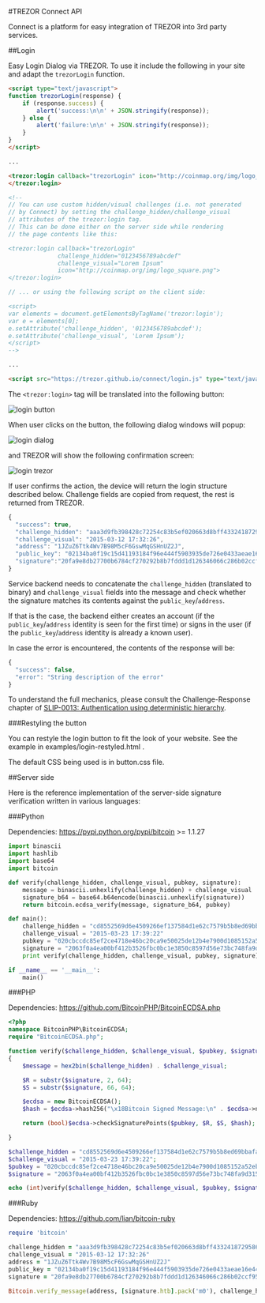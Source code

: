 #TREZOR Connect API

Connect is a platform for easy integration of TREZOR into 3rd party services.

##Login

Easy Login Dialog via TREZOR.
To use it include the following in your site and adapt the `trezorLogin` function.

```html
<script type="text/javascript">
function trezorLogin(response) {
	if (response.success) {
		alert('success:\n\n' + JSON.stringify(response));
	} else {
		alert('failure:\n\n' + JSON.stringify(response));
	}
}
</script>

...

<trezor:login callback="trezorLogin" icon="http://coinmap.org/img/logo_square.png">
</trezor:login>

<!--
// You can use custom hidden/visual challenges (i.e. not generated
// by Connect) by setting the challenge_hidden/challenge_visual
// attributes of the trezor:login tag.
// This can be done either on the server side while rendering
// the page contents like this:

<trezor:login callback="trezorLogin"
              challenge_hidden="0123456789abcdef"
              challenge_visual="Lorem Ipsum"
              icon="http://coinmap.org/img/logo_square.png">
</trezor:login>

// ... or using the following script on the client side:

<script>
var elements = document.getElementsByTagName('trezor:login');
var e = elements[0];
e.setAttribute('challenge_hidden', '0123456789abcdef');
e.setAttribute('challenge_visual', 'Lorem Ipsum');
</script>
-->

...

<script src="https://trezor.github.io/connect/login.js" type="text/javascript"></script>
```

The `<trezor:login>` tag will be translated into the following button:

![login button](https://raw.githubusercontent.com/trezor/connect/gh-pages/docs/login_button.png)

When user clicks on the button, the following dialog windows will popup:

![login dialog](https://raw.githubusercontent.com/trezor/connect/gh-pages/docs/login_dialog.png)

and TREZOR will show the following confirmation screen:

![login trezor](https://raw.githubusercontent.com/trezor/connect/gh-pages/docs/login_trezor.jpg)

If user confirms the action, the device will return the login structure described below.
Challenge fields are copied from request, the rest is returned from TREZOR.

```javascript
{
  "success": true,
  "challenge_hidden": "aaa3d9fb398428c72254c83b5ef020663d8bff43324187295865965c1bf51160",
  "challenge_visual": "2015-03-12 17:32:26",
  "address": "1JZuZ6Ttk4Wv7B98M5cF6GswMqGSHnUZ2J",
  "public_key": "02134ba0f19c15d41193184f96e444f5903935de726e0433aeae16e446b07129e4",
  "signature":"20fa9e8db27700b6784cf270292b8b7fddd1d126346066c286b02ccf951d9fa3141a6b0528bfc87605c940c491c1f58ccfd7350775df2fd973dcf096415db3f0d7"
}
```

Service backend needs to concatenate the `challenge_hidden` (translated to binary) and `challenge_visual` fields into the message and check whether the signature matches its contents against the `public_key`/`address`.

If that is the case, the backend either creates an account (if the `public_key`/`address` identity is seen for the first time) or signs in the user (if the `public_key`/`address` identity is already a known user).

In case the error is encountered, the contents of the response will be:

```javascript
{
  "success": false,
  "error": "String description of the error"
}
```

To understand the full mechanics, please consult the Challenge-Response chapter of
[SLIP-0013: Authentication using deterministic hierarchy](http://doc.satoshilabs.com/slips/slip-0013.html).

###Restyling the button

You can restyle the login button to fit the look of your website. See the example in examples/login-restyled.html .

The default CSS being used is in button.css file.

##Server side

Here is the reference implementation of the server-side signature verification written in various languages:

###Python

Dependencies: https://pypi.python.org/pypi/bitcoin >= 1.1.27

```python
import binascii
import hashlib
import base64
import bitcoin

def verify(challenge_hidden, challenge_visual, pubkey, signature):
    message = binascii.unhexlify(challenge_hidden) + challenge_visual
    signature_b64 = base64.b64encode(binascii.unhexlify(signature))
    return bitcoin.ecdsa_verify(message, signature_b64, pubkey)

def main():
    challenge_hidden = "cd8552569d6e4509266ef137584d1e62c7579b5b8ed69bbafa4b864c6521e7c2"
    challenge_visual = "2015-03-23 17:39:22"
    pubkey = "020cbccdc85ef2ce4718e46bc20ca9e50025de12b4e7900d1085152a52ebfc2590"
    signature = "2063f0a4ea00bf412b3526fbc0bc1e3850c8597d56e73bc748fa9d315114061fe522f250687188312df56ac5ed84bfc627ee9136c258ffaedaa6613542b340d81c"
    print verify(challenge_hidden, challenge_visual, pubkey, signature)

if __name__ == '__main__':
    main()
```

###PHP

Dependencies: https://github.com/BitcoinPHP/BitcoinECDSA.php

```php
<?php
namespace BitcoinPHP\BitcoinECDSA;
require "BitcoinECDSA.php";

function verify($challenge_hidden, $challenge_visual, $pubkey, $signature)
{
    $message = hex2bin($challenge_hidden) . $challenge_visual;

    $R = substr($signature, 2, 64);
    $S = substr($signature, 66, 64);

    $ecdsa = new BitcoinECDSA();
    $hash = $ecdsa->hash256("\x18Bitcoin Signed Message:\n" . $ecdsa->numToVarIntString(strlen($message)) . $message);

    return (bool)$ecdsa->checkSignaturePoints($pubkey, $R, $S, $hash);

}

$challenge_hidden = "cd8552569d6e4509266ef137584d1e62c7579b5b8ed69bbafa4b864c6521e7c2";
$challenge_visual = "2015-03-23 17:39:22";
$pubkey = "020cbccdc85ef2ce4718e46bc20ca9e50025de12b4e7900d1085152a52ebfc2590";
$signature = "2063f0a4ea00bf412b3526fbc0bc1e3850c8597d56e73bc748fa9d315114061fe522f250687188312df56ac5ed84bfc627ee9136c258ffaedaa6613542b340d81c";

echo (int)verify($challenge_hidden, $challenge_visual, $pubkey, $signature);
```

###Ruby

Dependencies: https://github.com/lian/bitcoin-ruby

```ruby
require 'bitcoin'

challenge_hidden = "aaa3d9fb398428c72254c83b5ef020663d8bff43324187295865965c1bf51160"
challenge_visual = "2015-03-12 17:32:26"
address = "1JZuZ6Ttk4Wv7B98M5cF6GswMqGSHnUZ2J"
public_key = "02134ba0f19c15d41193184f96e444f5903935de726e0433aeae16e446b07129e4"
signature = "20fa9e8db27700b6784cf270292b8b7fddd1d126346066c286b02ccf951d9fa3141a6b0528bfc87605c940c491c1f58ccfd7350775df2fd973dcf096415db3f0d7"

Bitcoin.verify_message(address, [signature.htb].pack('m0'), challenge_hidden.htb + challenge_visual) #=> true
```
